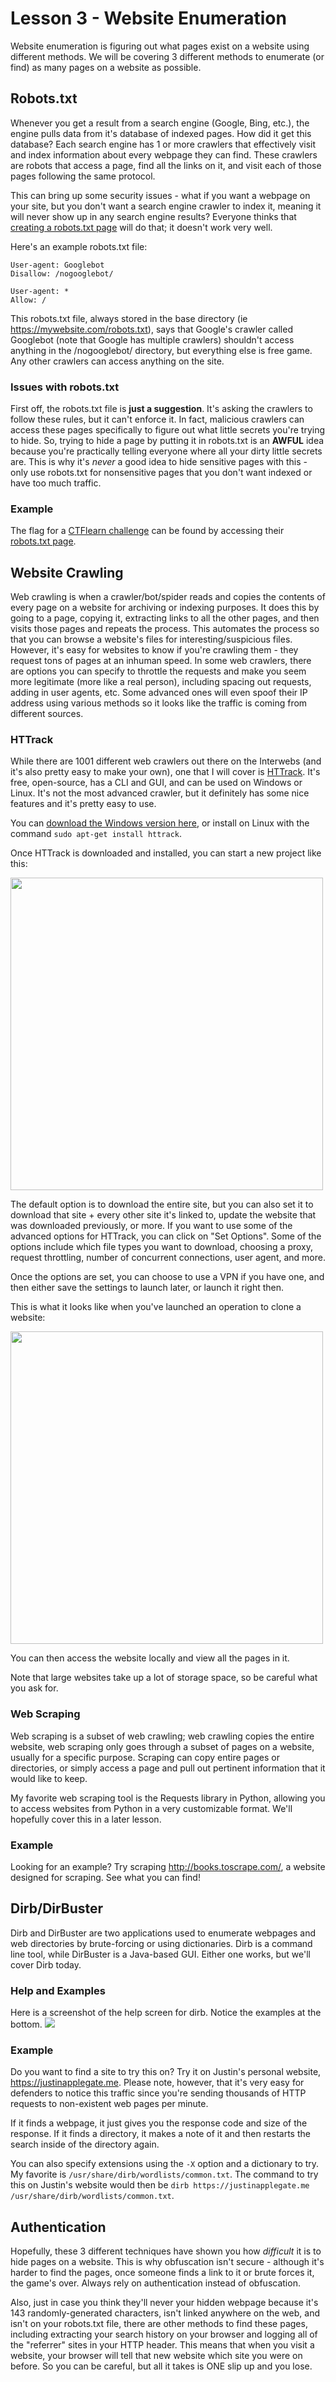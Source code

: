 # Lesson 3 - Website Enumeration
Website enumeration is figuring out what pages exist on a website using different methods. We will be covering 3 different methods to enumerate (or find) as many pages on a website as possible. 

## Robots.txt
Whenever you get a result from a search engine (Google, Bing, etc.), the engine pulls data from it's database of indexed pages. How did it get this database? Each search engine has 1 or more crawlers that effectively visit and index information about every webpage they can find. These crawlers are robots that access a page, find all the links on it, and visit each of those pages following the same protocol. 

This can bring up some security issues - what if you want a webpage on your site, but you don't want a search engine crawler to index it, meaning it will never show up in any search engine results? Everyone thinks that [creating a robots.txt page](https://developers.google.com/search/docs/advanced/robots/intro) will do that; it doesn't work very well.

Here's an example robots.txt file:

```
User-agent: Googlebot
Disallow: /nogooglebot/

User-agent: *
Allow: /
```

This robots.txt file, always stored in the base directory (ie https://mywebsite.com/robots.txt), says that Google's crawler called Googlebot (note that Google has multiple crawlers) shouldn't access anything in the /nogooglebot/ directory, but everything else is free game. Any other crawlers can access anything on the site. 

### Issues with robots.txt
First off, the robots.txt file is **just a suggestion**. It's asking the crawlers to follow these rules, but it can't enforce it. In fact, malicious crawlers can access these pages specifically to figure out what little secrets you're trying to hide. So, trying to hide a page by putting it in robots.txt is an **AWFUL** idea because you're practically telling everyone where all your dirty little secrets are. This is why it's *never* a good idea to hide sensitive pages with this - only use robots.txt for nonsensitive pages that you don't want indexed or have too much traffic.

### Example
The flag for a [CTFlearn challenge](https://ctflearn.com/challenge/107) can be found by accessing their [robots.txt page](https://ctflearn.com/robots.txt). 

## Website Crawling
Web crawling is when a crawler/bot/spider reads and copies the contents of every page on a website for archiving or indexing purposes. It does this by going to a page, copying it, extracting links to all the other pages, and then visits those pages and repeats the process. This automates the process so that you can browse a website's files for interesting/suspicious files. However, it's easy for websites to know if you're crawling them - they request tons of pages at an inhuman speed. In some web crawlers, there are options you can specify to throttle the requests and make you seem more legitimate (more like a real person), including spacing out requests, adding in user agents, etc. Some advanced ones will even spoof their IP address using various methods so it looks like the traffic is coming from different sources.

### HTTrack
While there are 1001 different web crawlers out there on the Interwebs (and it's also pretty easy to make your own), one that I will cover is [HTTrack](https://www.httrack.com/). It's free, open-source, has a CLI and GUI, and can be used on Windows or Linux. It's not the most advanced crawler, but it definitely has some nice features and it's pretty easy to use. 

You can [download the Windows version here](https://www.httrack.com/page/2/en/index.html), or install on Linux with the command `sudo apt-get install httrack`. 

Once HTTrack is downloaded and installed, you can start a new project like this:

<img src="startingHttrack.png" width="500px">

The default option is to download the entire site, but you can also set it to download that site + every other site it's linked to, update the website that was downloaded previously, or more. If you want to use some of the advanced options for HTTrack, you can click on "Set Options". Some of the options include which file types you want to download, choosing a proxy, request throttling, number of concurrent connections, user agent, and more.

Once the options are set, you can choose to use a VPN if you have one, and then either save the settings to launch later, or launch it right then.

This is what it looks like when you've launched an operation to clone a website:

<img src="httrackProgress.png" width="500px">

You can then access the website locally and view all the pages in it. 

Note that large websites take up a lot of storage space, so be careful what you ask for. 

### Web Scraping
Web scraping is a subset of web crawling; web crawling copies the entire website, web scraping only goes through a subset of pages on a website, usually for a specific purpose. Scraping can copy entire pages or directories, or simply access a page and pull out pertinent information that it would like to keep.

My favorite web scraping tool is the Requests library in Python, allowing you to access websites from Python in a very customizable format. We'll hopefully cover this in a later lesson. 

### Example
Looking for an example? Try scraping http://books.toscrape.com/, a website designed for scraping. See what you can find!

## Dirb/DirBuster
Dirb and DirBuster are two applications used to enumerate webpages and web directories by brute-forcing or using dictionaries. Dirb is a command line tool, while DirBuster is a Java-based GUI. Either one works, but we'll cover Dirb today.

### Help and Examples
Here is a screenshot of the help screen for dirb. Notice the examples at the bottom.
<img src="dirbHelp.png">

### Example
Do you want to find a site to try this on? Try it on Justin's personal website, https://justinapplegate.me. Please note, however, that it's very easy for defenders to notice this traffic since you're sending thousands of HTTP requests to non-existent web pages per minute. 

If it finds a webpage, it just gives you the response code and size of the response. If it finds a directory, it makes a note of it and then restarts the search inside of the directory again. 

You can also specify extensions using the `-X` option and a dictionary to try. My favorite is `/usr/share/dirb/wordlists/common.txt`. The command to try this on Justin's website would then be `dirb https://justinapplegate.me /usr/share/dirb/wordlists/common.txt`.

## Authentication
Hopefully, these 3 different techniques have shown you how *difficult* it is to hide pages on a website. This is why obfuscation isn't secure - although it's harder to find the pages, once someone finds a link to it or brute forces it, the game's over. Always rely on authentication instead of obfuscation. 

Also, just in case you think they'll never your hidden webpage because it's 143 randomly-generated characters, isn't linked anywhere on the web, and isn't on your robots.txt file, there are other methods to find these pages, including extracting your search history on your browser and logging all of the "referrer" sites in your HTTP header. This means that when you visit a website, your browser will tell that new website which site you were on before. So you can be careful, but all it takes is ONE slip up and you lose.
